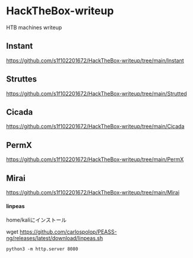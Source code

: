 # HackTheBox-writeup
HTB machines writeup


## Instant

https://github.com/s1f102201672/HackTheBox-writeup/tree/main/Instant


## Struttes

https://github.com/s1f102201672/HackTheBox-writeup/tree/main/Strutted


## Cicada

https://github.com/s1f102201672/HackTheBox-writeup/tree/main/Cicada


## PermX

https://github.com/s1f102201672/HackTheBox-writeup/tree/main/PermX


## Mirai

https://github.com/s1f102201672/HackTheBox-writeup/tree/main/Mirai





#### linpeas
home/kaliにインストール

wget https://github.com/carlospolop/PEASS-ng/releases/latest/download/linpeas.sh
```
python3 -m http.server 8080
```
